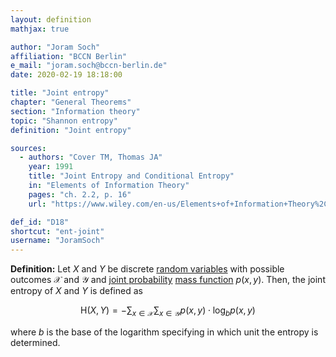 ```yaml
---
layout: definition
mathjax: true

author: "Joram Soch"
affiliation: "BCCN Berlin"
e_mail: "joram.soch@bccn-berlin.de"
date: 2020-02-19 18:18:00

title: "Joint entropy"
chapter: "General Theorems"
section: "Information theory"
topic: "Shannon entropy"
definition: "Joint entropy"

sources:
  - authors: "Cover TM, Thomas JA"
    year: 1991
    title: "Joint Entropy and Conditional Entropy"
    in: "Elements of Information Theory"
    pages: "ch. 2.2, p. 16"
    url: "https://www.wiley.com/en-us/Elements+of+Information+Theory%2C+2nd+Edition-p-9780471241959"

def_id: "D18"
shortcut: "ent-joint"
username: "JoramSoch"
---
```



**Definition:** Let $X$ and $Y$ be discrete [random variables](/D/rvar) with possible outcomes $\mathcal{X}$ and $\mathcal{Y}$ and [joint probability](/D/prob-joint) [mass function](/D/pmf) $p(x,y)$. Then, the joint entropy of $X$ and $Y$ is defined as

$$ \label{eq:ent-joint}
\mathrm{H}(X,Y) = - \sum_{x \in \mathcal{X}} \sum_{x \in \mathcal{Y}} p(x,y) \cdot \log_b p(x,y)
$$

where $b$ is the base of the logarithm specifying in which unit the entropy is determined.